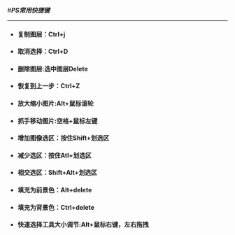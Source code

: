 #***PS常用快捷键***

------------

+ #### **复制图层：Ctrl+j**
+ #### **取消选择：Ctrl+D**
+ #### **删除图层:选中图层Delete**
+ #### **恢复到上一步：Ctrl+Z**
+ #### **放大缩小图片:Alt+鼠标滚轮**
+ #### **抓手移动图片:空格+鼠标左键**
+ #### **增加图像选区：按住Shift+划选区**
+ #### **减少选区：按住Atl+划选区**
+ #### **相交选区：Shift+Alt+划选区**
+ #### **填充为前景色：Alt+delete**
+ #### **填充为背景色：Ctrl+delete**
+ #### **快速选择工具大小调节:Alt+鼠标右键，左右拖拽**


